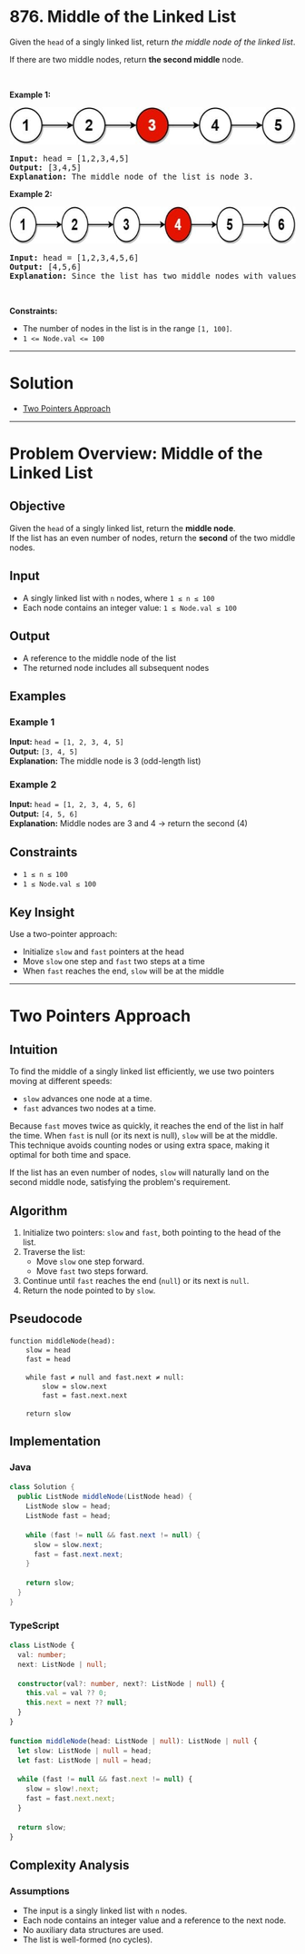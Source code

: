 # 876. Middle of the Linked List

<p>Given the <code>head</code> of a singly linked list, return <em>the middle node of the linked list</em>.</p>

<p>If there are two middle nodes, return <strong>the second middle</strong> node.</p>

<p>&nbsp;</p>
<p><strong class="example">Example 1:</strong></p>
<img alt="" style="width: 544px; height: 65px;" src="img/876-1.jpg">
<pre><strong>Input:</strong> head = [1,2,3,4,5]
<strong>Output:</strong> [3,4,5]
<strong>Explanation:</strong> The middle node of the list is node 3.
</pre>

<p><strong class="example">Example 2:</strong></p>
<img alt="" style="width: 664px; height: 65px;" src="img/876-2.jpg">
<pre><strong>Input:</strong> head = [1,2,3,4,5,6]
<strong>Output:</strong> [4,5,6]
<strong>Explanation:</strong> Since the list has two middle nodes with values 3 and 4, we return the second one.
</pre>

<p>&nbsp;</p>
<p><strong>Constraints:</strong></p>

<ul>
  <li>The number of nodes in the list is in the range <code>[1, 100]</code>.</li>
  <li><code>1 &lt;= Node.val &lt;= 100</code></li>
</ul>

---

# Solution

- [Two Pointers Approach](#two-pointers-approach)

---


# Problem Overview: Middle of the Linked List

## Objective
Given the `head` of a singly linked list, return the **middle node**.  
If the list has an even number of nodes, return the **second** of the two middle nodes.

## Input
- A singly linked list with `n` nodes, where `1 ≤ n ≤ 100`
- Each node contains an integer value: `1 ≤ Node.val ≤ 100`

## Output
- A reference to the middle node of the list
- The returned node includes all subsequent nodes

## Examples

### Example 1
**Input:** `head = [1, 2, 3, 4, 5]`  
**Output:** `[3, 4, 5]`  
**Explanation:** The middle node is 3 (odd-length list)

### Example 2
**Input:** `head = [1, 2, 3, 4, 5, 6]`  
**Output:** `[4, 5, 6]`  
**Explanation:** Middle nodes are 3 and 4 → return the second (4)

## Constraints
- `1 ≤ n ≤ 100`
- `1 ≤ Node.val ≤ 100`

## Key Insight
Use a two-pointer approach:
- Initialize `slow` and `fast` pointers at the head
- Move `slow` one step and `fast` two steps at a time
- When `fast` reaches the end, `slow` will be at the middle

---

# Two Pointers Approach

## Intuition

To find the middle of a singly linked list efficiently, we use two pointers moving at different speeds:

- `slow` advances one node at a time.
- `fast` advances two nodes at a time.

Because `fast` moves twice as quickly, it reaches the end of the list in half the time. When `fast` is null (or its next is null), `slow` will be at the middle.  
This technique avoids counting nodes or using extra space, making it optimal for both time and space.

If the list has an even number of nodes, `slow` will naturally land on the second middle node, satisfying the problem's requirement.

## Algorithm

1. Initialize two pointers: `slow` and `fast`, both pointing to the head of the list.
2. Traverse the list:
   - Move `slow` one step forward.
   - Move `fast` two steps forward.
3. Continue until `fast` reaches the end (`null`) or its next is `null`.
4. Return the node pointed to by `slow`.

## Pseudocode

```
function middleNode(head):
    slow = head
    fast = head

    while fast ≠ null and fast.next ≠ null:
        slow = slow.next
        fast = fast.next.next

    return slow
```

## Implementation

### Java

```java
class Solution {
  public ListNode middleNode(ListNode head) {
    ListNode slow = head;
    ListNode fast = head;

    while (fast != null && fast.next != null) {
      slow = slow.next;
      fast = fast.next.next;
    }

    return slow;
  }
}
```

### TypeScript

```typescript
class ListNode {
  val: number;
  next: ListNode | null;

  constructor(val?: number, next?: ListNode | null) {
    this.val = val ?? 0;
    this.next = next ?? null;
  }
}

function middleNode(head: ListNode | null): ListNode | null {
  let slow: ListNode | null = head;
  let fast: ListNode | null = head;

  while (fast != null && fast.next != null) {
    slow = slow!.next;
    fast = fast.next.next;
  }

  return slow;
}
```

## **Complexity Analysis**

### **Assumptions**
- The input is a singly linked list with `n` nodes.
- Each node contains an integer value and a reference to the next node.
- No auxiliary data structures are used.
- The list is well-formed (no cycles).
